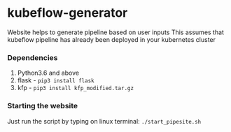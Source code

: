 # kubeflow-generator
Website helps to generate pipeline based on user inputs
This assumes that kubeflow pipeline has already been deployed in your kubernetes cluster

### Dependencies
1. Python3.6 and above
2. flask - `pip3 install flask`
3. kfp - `pip3 install kfp_modified.tar.gz`

### Starting the website
Just run the script by typing on linux terminal: `./start_pipesite.sh`

